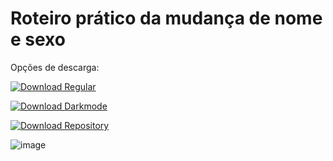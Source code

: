 # Roteiro prático da mudança de nome e sexo

Opções de descarga:

[![Download Regular](https://img.shields.io/badge/DESCARREGAR-1%C2%AA%20Edi%C3%A7%C3%A3o%20comum-white?style=for-the-badge)](https://raw.githubusercontent.com/supermarsx/roteiro-mudanca-nome-e-sexo/refs/heads/main/distribuicao/edicao-comum.pdf)

[![Download Darkmode](https://img.shields.io/badge/DESCARREGAR-1%C2%AA%20Edi%C3%A7%C3%A3o%20tema%20escuro-black?style=for-the-badge)](https://raw.githubusercontent.com/supermarsx/roteiro-mudanca-nome-e-sexo/refs/heads/main/distribuicao/edicao-tema-escuro.pdf)

[![Download Repository](https://img.shields.io/badge/DESCARREGAR-Reposit%C3%B3rio%20completo-blue?style=for-the-badge)](https://github.com/supermarsx/roteiro-mudanca-nome-e-sexo/archive/refs/heads/main.zip)

![image](https://github.com/user-attachments/assets/d51a61bf-91fd-4264-b83c-3d3373edb6ce)

